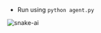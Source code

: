 
- Run using `python agent.py`

![snake-ai](https://user-images.githubusercontent.com/44920607/120891655-5068c600-c627-11eb-96dc-b1d4cc4edfe0.gif)
